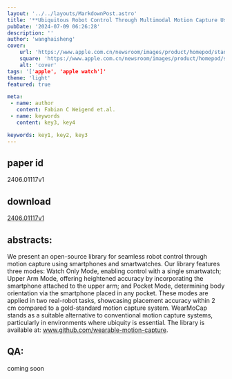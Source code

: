 ```yaml
---
layout: '../../layouts/MarkdownPost.astro'
title: '**Ubiquitous Robot Control Through Multimodal Motion Capture Using Smartwatch and Smartphone Data**'
pubDate: '2024-07-09 06:26:28'
description: ''
author: 'wanghaisheng'
cover:
    url: 'https://www.apple.com.cn/newsroom/images/product/homepod/standard/Apple-HomePod-hero-230118_big.jpg.large_2x.jpg'
    square: 'https://www.apple.com.cn/newsroom/images/product/homepod/standard/Apple-HomePod-hero-230118_big.jpg.large_2x.jpg'
    alt: 'cover'
tags: '['apple', 'apple watch']' 
theme: 'light'
featured: true

meta:
 - name: author
   content: Fabian C Weigend et.al.
 - name: keywords
   content: key3, key4

keywords: key1, key2, key3
---
```


## paper id
2406.01117v1
## download
[2406.01117v1](http://arxiv.org/abs/2406.01117v1)
## abstracts:
We present an open-source library for seamless robot control through motion capture using smartphones and smartwatches. Our library features three modes: Watch Only Mode, enabling control with a single smartwatch; Upper Arm Mode, offering heightened accuracy by incorporating the smartphone attached to the upper arm; and Pocket Mode, determining body orientation via the smartphone placed in any pocket. These modes are applied in two real-robot tasks, showcasing placement accuracy within 2 cm compared to a gold-standard motion capture system. WearMoCap stands as a suitable alternative to conventional motion capture systems, particularly in environments where ubiquity is essential. The library is available at: www.github.com/wearable-motion-capture.
## QA:
coming soon
